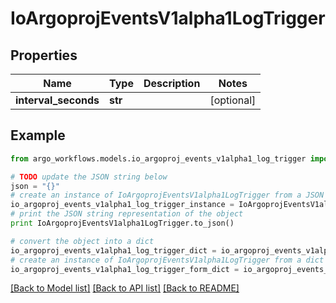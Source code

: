 # IoArgoprojEventsV1alpha1LogTrigger


## Properties

Name | Type | Description | Notes
------------ | ------------- | ------------- | -------------
**interval_seconds** | **str** |  | [optional] 

## Example

```python
from argo_workflows.models.io_argoproj_events_v1alpha1_log_trigger import IoArgoprojEventsV1alpha1LogTrigger

# TODO update the JSON string below
json = "{}"
# create an instance of IoArgoprojEventsV1alpha1LogTrigger from a JSON string
io_argoproj_events_v1alpha1_log_trigger_instance = IoArgoprojEventsV1alpha1LogTrigger.from_json(json)
# print the JSON string representation of the object
print IoArgoprojEventsV1alpha1LogTrigger.to_json()

# convert the object into a dict
io_argoproj_events_v1alpha1_log_trigger_dict = io_argoproj_events_v1alpha1_log_trigger_instance.to_dict()
# create an instance of IoArgoprojEventsV1alpha1LogTrigger from a dict
io_argoproj_events_v1alpha1_log_trigger_form_dict = io_argoproj_events_v1alpha1_log_trigger.from_dict(io_argoproj_events_v1alpha1_log_trigger_dict)
```
[[Back to Model list]](../README.md#documentation-for-models) [[Back to API list]](../README.md#documentation-for-api-endpoints) [[Back to README]](../README.md)


